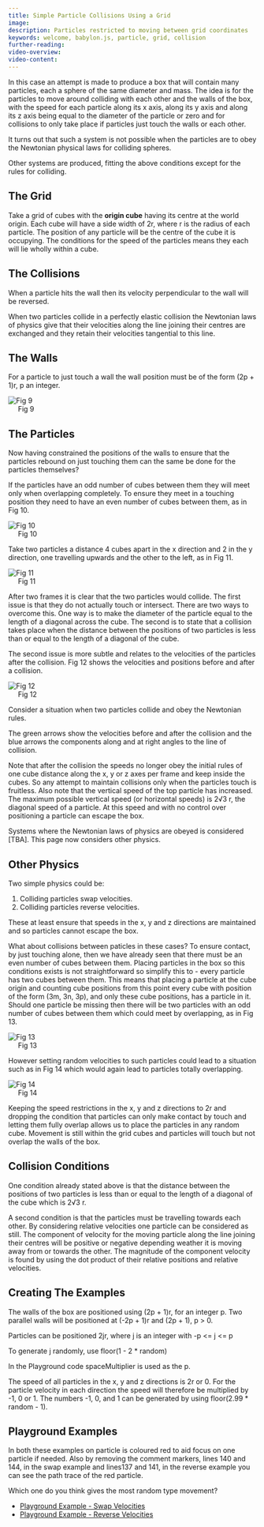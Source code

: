 ```yaml
---
title: Simple Particle Collisions Using a Grid
image: 
description: Particles restricted to moving between grid coordinates
keywords: welcome, babylon.js, particle, grid, collision
further-reading:
video-overview:
video-content:
---
```


In this case an attempt is made to produce a box that will contain many particles, each a sphere of the same diameter and mass. The idea is for the particles  to move around colliding with each other and the walls of the box, with the speed for each particle along its x axis, along its y axis and along its z axis being equal to the diameter of the particle or zero and for collisions to only take place if particles just touch the walls or each other. 

It turns out that such a system is not possible when the particles are to obey the Newtonian physical laws for colliding spheres. 

Other systems are produced, fitting the above conditions except for the rules for colliding.


## The Grid

Take a grid of cubes with the **origin cube** having its centre at the world origin. Each cube will have a side width of 2r, where r is the radius of each 
particle. The position of any particle will be the centre of the cube it is occupying. The conditions for the speed of the particles means they each will lie wholly within a cube.

## The Collisions

When a particle hits the wall then its velocity perpendicular to the wall will be reversed.

When two particles collide in a perfectly elastic collision the Newtonian laws of physics give that their velocities along the line joining their centres are exchanged and they retain their velocities tangential to this line.

## The Walls

For a particle to just touch a wall the wall position must be of the form (2p + 1)r, p an integer.

![Fig 9](/img/samples/collide8.jpg)  
&nbsp;&nbsp;&nbsp;&nbsp;&nbsp;Fig 9

## The Particles

Now having constrained the positions of the walls to ensure that the particles rebound on just touching them can the same be done for the particles themselves?

If the particles have an odd number of cubes between them they will meet only when overlapping completely. To ensure they meet 
in a touching position they need to have an even number of cubes between them, as in Fig 10.

![Fig 10](/img/samples/collide9.jpg)  
&nbsp;&nbsp;&nbsp;&nbsp;&nbsp;Fig 10

Take two particles a distance 4 cubes apart in the x direction and 2 in the y direction, one travelling upwards and the other to the left, as in Fig 11.

![Fig 11](/img/samples/collide10.jpg)  
&nbsp;&nbsp;&nbsp;&nbsp;&nbsp;Fig 11

After two frames it is clear that the two particles would collide. The first issue is that they do not actually touch or intersect. There are two ways to overcome this. One way is to make the diameter of the particle equal to the length of a diagonal across the cube. The second is to state that a collision takes place when the distance between the positions of two particles is less than or equal to the length of a diagonal of the cube.

The second issue is more subtle and relates to the velocities of the particles after the collision. Fig 12 shows the velocities and positions 
before and after a collision. 

![Fig 12](/img/samples/collide11.jpg)  
&nbsp;&nbsp;&nbsp;&nbsp;&nbsp;Fig 12

Consider a situation when two particles collide and obey the Newtonian rules.

The green arrows show the velocities before and after the collision and the blue arrows the components along and at right angles to the line of collision.

Note that after the collision the speeds no longer obey the initial rules of one cube distance along the x, y or z axes per frame and keep inside the cubes. So any attempt to maintain collisions only when the particles touch is fruitless. Also note that the vertical speed of the top particle has increased. The maximum possible vertical speed (or horizontal speeds) is 2&radic;3 r, the diagonal speed of a particle. At this speed and with no control over positioning a particle can escape the box.

Systems where the Newtonian laws of physics are obeyed is considered [TBA]. This page now considers other physics.

## Other Physics

Two simple physics could be:

1. Colliding particles swap velocities. 
2. Colliding particles reverse velocities.

These at least ensure that speeds in the x, y and z directions are maintained and so particles cannot escape the box. 

What about collisions between paticles in these cases? To ensure contact, by just touching alone, then we have already seen that there must be an even number of cubes between them. Placing particles in the box so this conditions exists is not straightforward so simplify this to - every particle has two cubes between them. This means that placing a particle at the cube origin and counting cube positions from this point every cube with position of the form (3m, 3n, 3p), and only these cube positions, has a particle in it. Should one particle be missing then there will be two particles with an odd number of cubes between them which could meet by overlapping, as in Fig 13.

![Fig 13](/img/samples/collide12.jpg)  
&nbsp;&nbsp;&nbsp;&nbsp;&nbsp;Fig 13

However setting random velocities to such particles could lead to a situation such as in Fig 14 which would again lead to particles totally overlapping. 

![Fig 14](/img/samples/collide13.jpg)  
&nbsp;&nbsp;&nbsp;&nbsp;&nbsp;Fig 14

Keeping the speed restrictions in the x, y and z directions to 2r and dropping the condition that particles can only make contact by touch and letting them fully overlap allows us to place the particles in any random cube. Movement is still within the grid cubes and particles will touch but not overlap the walls of the box. 

## Collision Conditions

One condition already stated above is that the distance between the positions of two particles is less than or equal to the length of a diagonal of the cube which is 2&radic;3 r.

A second condition is that the particles must be travelling towards each other. By considering relative velocities one particle can be considered as still. 
The component of velocity for the moving particle along the line joining their centres will be positive or negative depending weather it is moving away from or towards the other. The magnitude of the component velocity is found by using the dot product of their relative positions and relative velocities. 

## Creating The Examples

The walls of the box are positioned using (2p + 1)r, for an integer p. Two parallel walls will be positioned at (-2p + 1)r and (2p + 1), p &gt; 0.

Particles can be positioned 2jr, where j is an integer with -p &lt;= j &lt;= p

To generate j randomly, use floor(1 - 2 * random)

In the Playground code spaceMultiplier is used as the p.

The speed of all particles in the x, y and z directions is 2r or 0. For the particle velocity in each direction the speed will therefore be multiplied by -1, 0 or 1. The numbers -1, 0, and 1 can be generated by using floor(2.99 * random - 1).

## Playground Examples

In both these examples on particle is coloured red to aid focus on one particle if needed. Also by removing the comment markers, lines 140 and 144, in the swap example and lines137 and 141, in the reverse example you can see the path trace of the red particle.

Which one do you think gives the most random type movement?

* [Playground Example - Swap Velocities](https://www.babylonjs-playground.com/#CGSXR)
* [Playground Example - Reverse Velocities](https://www.babylonjs-playground.com/#CGSXR#1)



